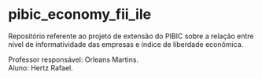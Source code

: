 # pibic_economy_fii_ile

Repositório referente ao projeto de extensão do PIBIC sobre a relação entre nível de informatividade das empresas e índice de liberdade econômica.

Professor responsável: Orleans Martins. <br>
Aluno: Hertz Rafael.